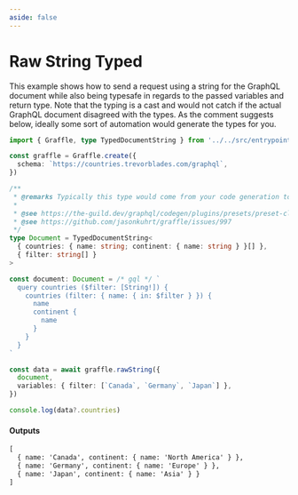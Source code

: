 ```yaml
---
aside: false
---
```


# Raw String Typed

This example shows how to send a request using a string for the GraphQL document while also being typesafe in regards to the passed variables and return type.
Note that the typing is a cast and would not catch if the actual GraphQL document disagreed with the types. As the comment suggests below, ideally some sort
of automation would generate the types for you.

<!-- dprint-ignore-start -->
```ts twoslash
import { Graffle, type TypedDocumentString } from '../../src/entrypoints/main.js'

const graffle = Graffle.create({
  schema: `https://countries.trevorblades.com/graphql`,
})

/**
 * @remarks Typically this type would come from your code generation tool.
 *
 * @see https://the-guild.dev/graphql/codegen/plugins/presets/preset-client#documentmode
 * @see https://github.com/jasonkuhrt/graffle/issues/997
 */
type Document = TypedDocumentString<
  { countries: { name: string; continent: { name: string } }[] },
  { filter: string[] }
>

const document: Document = /* gql */ `
  query countries ($filter: [String!]) {
    countries (filter: { name: { in: $filter } }) {
      name
      continent {
        name
      }
    }
  }
`

const data = await graffle.rawString({
  document,
  variables: { filter: [`Canada`, `Germany`, `Japan`] },
})

console.log(data?.countries)
```
<!-- dprint-ignore-end -->

#### Outputs

<!-- dprint-ignore-start -->
```txt
[
  { name: 'Canada', continent: { name: 'North America' } },
  { name: 'Germany', continent: { name: 'Europe' } },
  { name: 'Japan', continent: { name: 'Asia' } }
]
```
<!-- dprint-ignore-end -->
